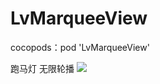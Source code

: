 # LvMarqueeView

cocopods：pod 'LvMarqueeView'
 
跑马灯 无限轮播
![](https://github.com/PlacidoLv/LvMarqueeView/blob/master/show.gif)
